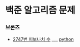 # 백준 알고리즘 문제
 
 ### 브론즈
 - [2747번 피보나치 수](https://www.acmicpc.net/problem/2747) ___ [python](https://github.com/gobeul/Baekjoon/tree/master/problems/2747_pyhton.md)